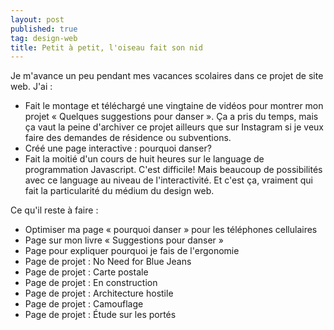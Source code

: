 ```yaml
---
layout: post
published: true
tag: design-web
title: Petit à petit, l'oiseau fait son nid
---
```


Je m'avance un peu pendant mes vacances scolaires dans ce projet de site web. J'ai :
- Fait le montage et téléchargé une vingtaine de vidéos pour montrer mon projet « Quelques suggestions pour danser ». Ça a pris du temps, mais ça vaut la peine d'archiver ce projet ailleurs que sur Instagram si je veux faire des demandes de résidence ou subventions.
- Créé une page interactive : pourquoi danser?
- Fait la moitié d'un cours de huit heures sur le language de programmation Javascript. C'est difficile! Mais beaucoup de possibilités avec ce language au niveau de l'interactivité. Et c'est ça, vraiment qui fait la particularité du médium du design web.

Ce qu'il reste à faire : 

- Optimiser ma page « pourquoi danser » pour les téléphones cellulaires
- Page sur mon livre « Suggestions pour danser »
- Page pour expliquer pourquoi je fais de l'ergonomie 
- Page de projet : No Need for Blue Jeans 
- Page de projet : Carte postale 
- Page de projet : En construction
- Page de projet : Architecture hostile 
- Page de projet : Camouflage 
- Page de projet : Étude sur les portés
